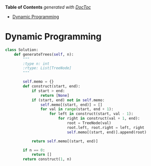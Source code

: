 <!-- START doctoc generated TOC please keep comment here to allow auto update -->
<!-- DON'T EDIT THIS SECTION, INSTEAD RE-RUN doctoc TO UPDATE -->
**Table of Contents**  *generated with [DocToc](https://github.com/thlorenz/doctoc)*

- [Dynamic Programming](#dynamic-programming)

<!-- END doctoc generated TOC please keep comment here to allow auto update -->

# Dynamic Programming

```python
class Solution:
    def generateTrees(self, n):
        """
        :type n: int
        :rtype: List[TreeNode]
        """

        self.memo = {}
        def construct(start, end):
            if start > end:
                return [None]
            if (start, end) not in self.memo:
                self.memo[(start, end)] = []
                for val in range(start, end + 1):
                    for left in construct(start, val - 1):
                        for right in construct(val + 1, end):
                            root = TreeNode(val)
                            root.left, root.right = left, right
                            self.memo[(start, end)].append(root)

            return self.memo[(start, end)]

        if n == 0:
            return []
        return construct(1, n)
```
